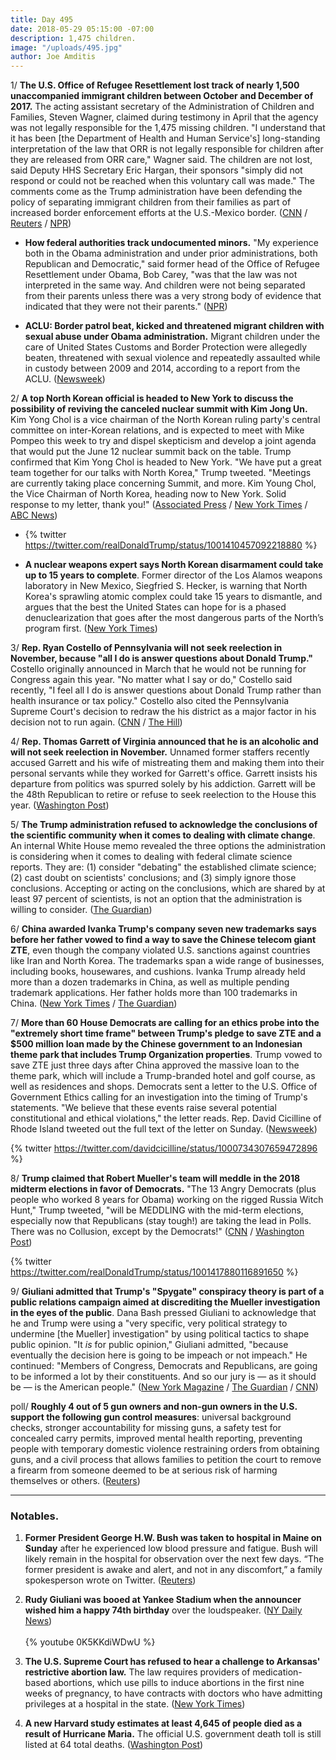 ```yaml
---
title: Day 495
date: 2018-05-29 05:15:00 -07:00
description: 1,475 children.
image: "/uploads/495.jpg"
author: Joe Amditis
---
```


1/ **The U.S. Office of Refugee Resettlement lost track of nearly 1,500 unaccompanied immigrant children between October and December of 2017.** The acting assistant secretary of the Administration of Children and Families, Steven Wagner, claimed during testimony in April that the agency was not legally responsible for the 1,475 missing children. "I understand that it has been \[the Department of Health and Human Service's\] long-standing interpretation of the law that ORR is not legally responsible for children after they are released from ORR care," Wagner said. The children are not lost, said Deputy HHS Secretary Eric Hargan, their sponsors "simply did not respond or could not be reached when this voluntary call was made." The comments come as the Trump administration have been defending the policy of separating immigrant children from their families as part of increased border enforcement efforts at the U.S.-Mexico border. ([CNN](https://www.cnn.com/2018/05/26/politics/hhs-lost-track-1500-immigrant-children/index.html) / [Reuters](https://www.reuters.com/article/us-usa-immigration-children/u-s-official-says-agency-did-not-lose-immigrant-children-idUSKCN1IU061) / [NPR](https://www.npr.org/2018/05/28/615010170/how-the-trump-administrations-family-separation-policy-is-playing-out))

* **How federal authorities track undocumented minors.** "My experience both in the Obama administration and under prior administrations, both Republican and Democratic," said former head of the Office of Refugee Resettlement under Obama, Bob Carey, "was that the law was not interpreted in the same way. And children were not being separated from their parents unless there was a very strong body of evidence that indicated that they were not their parents." ([NPR](https://www.npr.org/2018/05/28/615010177/how-federal-authorities-track-undocumented-minors))

* **ACLU: Border patrol beat, kicked and threatened migrant children with sexual abuse under Obama administration.** Migrant children under the care of United States Customs and Border Protection were allegedly beaten, threatened with sexual violence and repeatedly assaulted while in custody between 2009 and 2014, according to a report from the ACLU. ([Newsweek](http://www.newsweek.com/customs-and-border-control-beat-kicked-and-threatened-migrant-children-under-941385))

2/ **A top North Korean official is headed to New York to discuss the possibility of reviving the canceled nuclear summit with Kim Jong Un.** Kim Yong Chol is a vice chairman of the North Korean ruling party's central committee on inter-Korean relations, and is expected to meet with Mike Pompeo this week to try and dispel skepticism and develop a joint agenda that would put the June 12 nuclear summit back on the table. Trump confirmed that Kim Yong Chol is headed to New York. "We have put a great team together for our talks with North Korea," Trump tweeted. "Meetings are currently taking place concerning Summit, and more. Kim Young Chol, the Vice Chairman of North Korea, heading now to New York. Solid response to my letter, thank you!" ([Associated Press](https://apnews.com/7ee5dcf4d1da42d88edec092ec9f4bac) / [New York Times](https://www.nytimes.com/2018/05/27/us/politics/us-north-korea-trump-summit-meeting.html) / [ABC News](https://abcnews.go.com/Politics/us-north-korean-officials-laying-groundwork-off-back/story?id=55498792))

* {% twitter https://twitter.com/realDonaldTrump/status/1001410457092218880 %}

* **A nuclear weapons expert says North Korean disarmament could take up to 15 years to complete**. Former director of the Los Alamos weapons laboratory in New Mexico, Siegfried S. Hecker, is warning that North Korea's sprawling atomic complex could take 15 years to dismantle, and argues that the best the United States can hope for is a phased denuclearization that goes after the most dangerous parts of the North’s program first. ([New York Times](https://www.nytimes.com/2018/05/28/us/politics/north-korea-nuclear-disarmament-could-take-15-years-expert-warns.html))

3/ **Rep. Ryan Costello of Pennsylvania will not seek reelection in November, because "all I do is answer questions about Donald Trump."** Costello originally announced in March that he would not be running for Congress again this year. "No matter what I say or do," Costello said recently, "I feel all I do is answer questions about Donald Trump rather than health insurance or tax policy." Costello also cited the Pennsylvania Supreme Court's decision to redraw the his district as a major factor in his decision not to run again. ([CNN](https://www.cnn.com/2018/05/26/politics/house-retirements-ryan-costello-jeff-flake-ileana-ros-lehtinen/index.html) / [The Hill](http://thehill.com/homenews/house/389597-gop-congressman-says-hes-leaving-congress-because-all-i-do-is-answer-questions))

4/ **Rep. Thomas Garrett of Virginia announced that he is an alcoholic and will not seek reelection in November.** Unnamed former staffers recently accused Garrett and his wife of mistreating them and making them into their personal servants while they worked for Garrett's office. Garrett insists his departure from politics was spurred solely by his addiction. Garrett will be the 48th Republican to retire or refuse to seek reelection to the House this year. ([Washington Post](https://www.washingtonpost.com/local/virginia-politics/rep-garrett-announces-he-is-an-alcoholic-and-will-not-seek-re-election/2018/05/28/40e8839a-62b2-11e8-99d2-0d678ec08c2f_story.html?utm_term=.d32dd10b0254))

5/ **The Trump administration refused to acknowledge the conclusions of the scientific community when it comes to dealing with climate change**. An internal White House memo revealed the three options the administration is considering when it comes to dealing with federal climate science reports. They are: (1) consider "debating" the established climate science; (2) cast doubt on scientists' conclusions; and (3) simply ignore those conclusions. Accepting or acting on the conclusions, which are shared by at least 97 percent of scientists, is not an option that the administration is willing to consider. ([The Guardian](https://www.theguardian.com/environment/climate-consensus-97-per-cent/2018/may/29/trump-administration-refuses-to-consider-that-97-of-climate-scientists-could-be-right))

6/ **China awarded Ivanka Trump's company seven new trademarks says before her father vowed to find a way to save the Chinese telecom giant ZTE**, even though the company violated U.S. sanctions against countries like Iran and North Korea. The trademarks span a wide range of businesses, including books, housewares, and cushions. Ivanka Trump already held more than a dozen trademarks in China, as well as multiple pending trademark applications. Her father holds more than 100 trademarks in China. ([New York Times](https://www.nytimes.com/2018/05/28/business/ivanka-trump-china-trademarks.html) / [The Guardian](https://www.theguardian.com/us-news/2018/may/28/ivanka-trump-won-china-trademarks-donald-trump-zte-reversal))

7/ **More than 60 House Democrats are calling for an ethics probe into the "extremely short time frame" between Trump's pledge to save ZTE and a $500 million loan made by the Chinese government to an Indonesian theme park that includes Trump Organization properties**. Trump vowed to save ZTE just three days after China approved the massive loan to the theme park, which will include a Trump-branded hotel and golf course, as well as residences and shops. Democrats sent a letter to the U.S. Office of Government Ethics calling for an investigation into the timing of Trump's statements. "We believe that these events raise several potential constitutional and ethical violations," the letter reads. Rep. David Cicilline of Rhode Island tweeted out the full text of the letter on Sunday. ([Newsweek](http://www.newsweek.com/democrats-demand-ethics-investigation-trump-over-chinese-loan-and-ban-lift-946276))

{% twitter https://twitter.com/davidcicilline/status/1000734307659472896 %}

8/ **Trump claimed that Robert Mueller's team will meddle in the 2018 midterm elections in favor of Democrats.** "The 13 Angry Democrats (plus people who worked 8 years for Obama) working on the rigged Russia Witch Hunt," Trump tweeted, "will be MEDDLING with the mid-term elections, especially now that Republicans (stay tough!) are taking the lead in Polls. There was no Collusion, except by the Democrats!"  ([CNN](https://www.cnn.com/2018/05/29/politics/donald-trump-robert-mueller-team-midterm-elections-tweet/index.html) / [Washington Post](https://www.washingtonpost.com/politics/trump-says-investigation-of-2016-election-interference-is-now-interfering-with-2018-elections/2018/05/29/1659253c-6328-11e8-a69c-b944de66d9e7_story.html?utm_term=.d1b32959c374))

{% twitter https://twitter.com/realDonaldTrump/status/1001417880116891650 %} 

9/ **Giuliani admitted that Trump's "Spygate" conspiracy theory is part of a public relations campaign aimed at discrediting the Mueller investigation in the eyes of the public**. Dana Bash pressed Giuliani to acknowledge that he and Trump were using a "very specific, very political strategy to undermine \[the Mueller\] investigation" by using political tactics to shape public opinion. "It *is* for public opinion," Giuliani admitted, "because eventually the decision here is going to be impeach or not impeach." He continued: "Members of Congress, Democrats and Republicans, are going to be informed a lot by their constituents. And so our jury is — as it should be — is the American people." ([New York Magazine](http://nymag.com/daily/intelligencer/2018/05/giuliani-admits-spygate-is-pr-about-impeachment.html) / [The Guardian](https://www.theguardian.com/us-news/video/2018/may/28/rudy-giuliani-says-spygate-is-a-pr-strategy-video) / [CNN](http://transcripts.cnn.com/TRANSCRIPTS/1805/27/sotu.01.html))

poll/ **Roughly 4 out of 5 gun owners and non-gun owners in the U.S. support the following gun control measures**: universal background checks, stronger accountability for missing guns, a safety test for concealed carry permits, improved mental health reporting, preventing people with temporary domestic violence restraining orders from obtaining guns, and a civil process that allows families to petition the court to remove a firearm from someone deemed to be at serious risk of harming themselves or others. ([Reuters](https://www.reuters.com/article/us-health-guns-opinions/most-u-s-gun-owners-support-stronger-gun-laws-idUSKCN1IT1Q6))

---

### Notables.

1. **Former President George H.W. Bush was taken to hospital in Maine on Sunday** after he experienced low blood pressure and fatigue. Bush will likely remain in the hospital for observation over the next few days. “The former president is awake and alert, and not in any discomfort,” a family spokesperson wrote on Twitter. ([Reuters](https://www.reuters.com/article/us-people-georgehwbush/former-u-s-president-george-h-w-bush-taken-to-hospital-in-maine-idUSKCN1IS0PJ))

2. **Rudy Giuliani was booed at Yankee Stadium when the announcer wished him a happy 74th birthday** over the loudspeaker. ([NY Daily News](http://www.nydailynews.com/sports/baseball/yankees/rudy-giuliani-booed-yankee-stadium-birthday-article-1.4013891))\
   \
   {% youtube 0K5KKdiWDwU %}

3. **The U.S. Supreme Court has refused to hear a challenge to Arkansas' restrictive abortion law.** The law requires providers of medication-based abortions, which use pills to induce abortions in the first nine weeks of pregnancy, to have contracts with doctors who have admitting privileges at a hospital in the state. ([New York Times](https://www.nytimes.com/2018/05/29/us/politics/supreme-court-wont-hear-challenge-to-restrictive-arkansas-abortion-law.html))

4. **A new Harvard study estimates at least 4,645 of people died as a result of Hurricane Maria.** The official U.S. government death toll is still listed at 64 total deaths. ([Washington Post](https://www.washingtonpost.com/national/harvard-study-estimates-thousands-died-in-puerto-rico-due-to-hurricane-maria/2018/05/29/1a82503a-6070-11e8-a4a4-c070ef53f315_story.html?utm_term=.ef95b3753286))